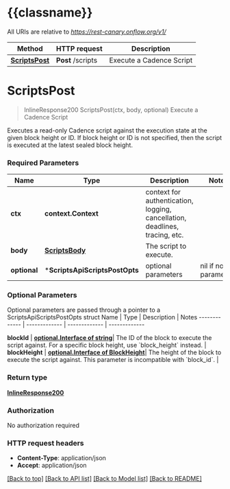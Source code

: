 # {{classname}}

All URIs are relative to *https://rest-canary.onflow.org/v1/*

Method | HTTP request | Description
------------- | ------------- | -------------
[**ScriptsPost**](ScriptsApi.md#ScriptsPost) | **Post** /scripts | Execute a Cadence Script

# **ScriptsPost**
> InlineResponse200 ScriptsPost(ctx, body, optional)
Execute a Cadence Script

Executes a read-only Cadence script against the execution state at the given block height or ID. If block height or ID is not specified, then the script is executed at the latest sealed block height.

### Required Parameters

Name | Type | Description  | Notes
------------- | ------------- | ------------- | -------------
 **ctx** | **context.Context** | context for authentication, logging, cancellation, deadlines, tracing, etc.
  **body** | [**ScriptsBody**](ScriptsBody.md)| The script to execute. | 
 **optional** | ***ScriptsApiScriptsPostOpts** | optional parameters | nil if no parameters

### Optional Parameters
Optional parameters are passed through a pointer to a ScriptsApiScriptsPostOpts struct
Name | Type | Description  | Notes
------------- | ------------- | ------------- | -------------

 **blockId** | [**optional.Interface of string**](.md)| The ID of the block to execute the script against. For a specific block height, use &#x60;block_height&#x60; instead. | 
 **blockHeight** | [**optional.Interface of BlockHeight**](.md)| The height of the block to execute the script against. This parameter is incompatible with &#x60;block_id&#x60;. | 

### Return type

[**InlineResponse200**](inline_response_200.md)

### Authorization

No authorization required

### HTTP request headers

 - **Content-Type**: application/json
 - **Accept**: application/json

[[Back to top]](#) [[Back to API list]](../README.md#documentation-for-api-endpoints) [[Back to Model list]](../README.md#documentation-for-models) [[Back to README]](../README.md)

